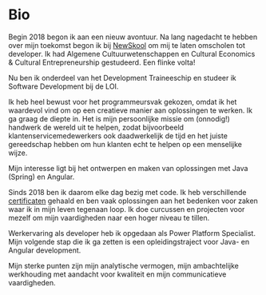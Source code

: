 
# Bio

Begin 2018 begon ik aan een nieuw avontuur. Na lang nagedacht te hebben over mijn toekomst begon ik bij [NewSkool](http://www.newskool.nl) om mij te laten omscholen tot developer. Ik had Algemene Cultuurwetenschappen en Cultural Economics & Cultural Entrepreneurship gestudeerd. Een flinke volta!

Nu ben ik onderdeel van het Development Traineeschip en studeer ik Software Development bij de LOI. 

Ik heb heel bewust voor het programmeursvak gekozen, omdat ik het waardevol vind om op een creatieve manier aan oplossingen te werken. Ik ga graag de diepte in. Het is mijn persoonlijke missie om (onnodig!) handwerk de wereld uit te helpen, zodat bijvoorbeeld klantenservicemedewerkers ook daadwerkelijk de tijd en het juiste gereedschap hebben om hun klanten echt te helpen op een menselijke wijze. 

Mijn interesse ligt bij het ontwerpen en maken van oplossingen met Java (Spring) en Angular. 

Sinds 2018 ben ik daarom elke dag bezig met code. Ik heb verschillende [certificaten](https://github.com/janwillemkeizer/bio/tree/main/badges) gehaald en ben vaak oplossingen aan het bedenken voor zaken waar ik in mijn leven tegenaan loop. Ik doe curcussen en projecten voor mezelf om mijn vaardigheden naar een hoger niveau te tillen.  

Werkervaring als developer heb ik opgedaan als Power Platform Specialist. Mijn volgende stap die ik ga zetten is een opleidingstraject voor Java- en Angular development. 

Mijn sterke punten zijn mijn analytische vermogen, mijn ambachtelijke werkhouding met aandacht voor kwaliteit en mijn communicatieve vaardigheden. 
